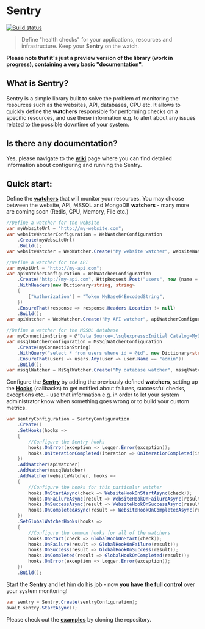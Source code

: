 # Sentry

[![Build status](https://ci.appveyor.com/api/projects/status/47l3ldatuj526tf5/branch/master?svg=true)](https://ci.appveyor.com/project/spetz/sentry/branch/master)

> Define "health checks" for your applications, resources and
> infrastructure. Keep your **Sentry** on the watch.

**Please note that it's just a preview version of the library (work in progress), containing a very basic "documentation".**

**What is Sentry?**
----------------

Sentry is a simple library built to solve the problem of monitoring the resources such as the websites, API, databases, CPU etc. It allows to quickly define the **watchers** responsible for performing checks on a specific resources, and use these information e.g. to alert about any issues related to the possible downtime of your system.

**Is there any documentation?**
----------------

Yes, please navigate to the **[wiki](https://github.com/spetz/Sentry/wiki)** page where you can find detailed information about configuring and running the Sentry.

**Quick start**:
----------------

Define the **[watchers](https://github.com/spetz/Sentry/wiki/Watchers)** that will monitor your resources. You may choose between the website, API, MSSQL and MongoDB **watchers** - many more are coming soon (Redis, CPU, Memory, File etc.)
```csharp
//Define a watcher for the website 
var myWebsiteUrl = "http://my-website.com";
var websiteWatcherConfiguration = WebWatcherConfiguration
    .Create(myWebsiteUrl)
    .Build();
var websiteWatcher = WebWatcher.Create("My website watcher", websiteWatcherConfiguration);

//Define a watcher for the API 
var myApiUrl = "http://my-api.com";
var apiWatcherConfiguration = WebWatcherConfiguration
    .Create("http://my-api.com", HttpRequest.Post("users", new {name = "test"}))
    .WithHeaders(new Dictionary<string, string>
    {
        ["Authorization"] = "Token MyBase64EncodedString",
    })
    .EnsureThat(response => response.Headers.Location != null)
    .Build();
var apiWatcher = WebWatcher.Create("My API watcher", apiWatcherConfiguration);

//Define a watcher for the MSSQL database 
var myConnectionString = @"Data Source=.\sqlexpress;Initial Catalog=MyDatabase;Integrated Security=True";
var mssqlWatcherConfiguration = MsSqlWatcherConfiguration
    .Create(myConnectionString)
    .WithQuery("select * from users where id = @id", new Dictionary<string, object> {["id"] = 1})
    .EnsureThat(users => users.Any(user => user.Name == "admin"))
    .Build();
var mssqlWatcher = MsSqlWatcher.Create("My database watcher", mssqlWatcherConfiguration);
```

Configure the **[Sentry](https://github.com/spetz/Sentry/wiki/Sentry)** by adding the previously defined **watchers**, setting up the **[Hooks](https://github.com/spetz/Sentry/wiki/Hooks)** (callbacks) to get notified about failures, successful checks, exceptions etc. - use that information e.g. in order to let your system administrator know when something goes wrong or to build your custom metrics.
```csharp
var sentryConfiguration = SentryConfiguration
    .Create()
    .SetHooks(hooks =>
    {
        //Configure the Sentry hooks
        hooks.OnError(exception => Logger.Error(exception));
        hooks.OnIterationCompleted(iteration => OnIterationCompleted(iteration));
    })
    .AddWatcher(apiWatcher)
    .AddWatcher(mssqlWatcher)
    .AddWatcher(websiteWatcher, hooks =>
    {
        //Configure the hooks for this particular watcher
        hooks.OnStartAsync(check => WebsiteHookOnStartAsync(check));
        hooks.OnFailureAsync(result => WebsiteHookOnFailureAsync(result));
        hooks.OnSuccessAsync(result => WebsiteHookOnSuccessAsync(result));
        hooks.OnCompletedAsync(result => WebsiteHookOnCompletedAsync(result));
    })
    .SetGlobalWatcherHooks(hooks =>
    {
        //Configure the common hooks for all of the watchers
        hooks.OnStart(check => GlobalHookOnStart(check));
        hooks.OnFailure(result => GlobalHookOnFailure(result));
        hooks.OnSuccess(result => GlobalHookOnSuccess(result));
        hooks.OnCompleted(result => GlobalHookOnCompleted(result));
        hooks.OnError(exception => Logger.Error(exception));
    })
    .Build();
```

Start the **Sentry** and let him do his job - now **you have the full control** over your system monitoring!
```csharp
var sentry = Sentry.Create(sentryConfiguration);
await sentry.StartAsync();
```
Please check out the **[examples](https://github.com/spetz/Sentry/wiki/Examples)** by cloning the repository.